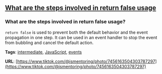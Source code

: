 ## [What are the steps involved in return false usage](#what-are-the-steps-involved-in-return-false-usage)

### What are the steps involved in return false usage?

`return false` is used to prevent both the default behavior and the event propagation in one step. It can be used in an event handler to stop the event from bubbling and cancel the default action.

**Tags**: [intermediate](./level/intermediate), [JavaScript](./theme/javascript), [events](./theme/events)

**URL**: [https://www.tiktok.com/@jsmentoring/photo/7456163504303787297](https://www.tiktok.com/@jsmentoring/photo/7456163504303787297)
